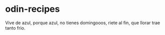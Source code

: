 # odin-recipes

Vive de azul, porque azul, no tienes domingooos, riete al fin, que llorar trae tanto frio.